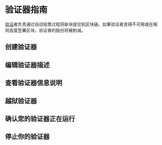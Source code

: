 # 验证器指南

[验证](https://hub.cosmos.network/main/validators/overview.html)者负责通过自动投票过程将新块提交到区块链。如果验证者变得不可用或在相同高度签署区块，验证者的股份将被削减。

## 创建验证器



## 编辑验证器描述



## 查看验证器信息说明



## 越狱验证器



## 确认您的验证器正在运行



## 停止你的验证器
